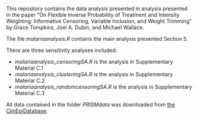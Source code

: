 This repository contains the data analysis presented in analysis presented in the paper "On Flexible Inverse Probability of Treatment and Intensity Weighting: Informative Censoring, Variable Inclusion, and Weight Trimming" by Grace Tompkins, Joel A. Dubin, and Michael Wallace.


The file *malariaanalysis.R* contains the main analysis presented Section 5.

There are three sensitivity analyses included:
- *malariaanalysis_censoringSA.R* is the analysis in Supplementary Material C.1
- *malariaanalysis_clusteringSA.R* is the analysis in Supplementary Material C.2
- *malariaanalysis_randomcensoringSA.R* is the analysis in Supplementary Material C.3

All data contained in the folder *PRISMdata* was downloaded from [the ClinEpiDatabase](https://clinepidb.org/ce/app/workspace/analyses/DS_0ad509829e/new/details#description).
